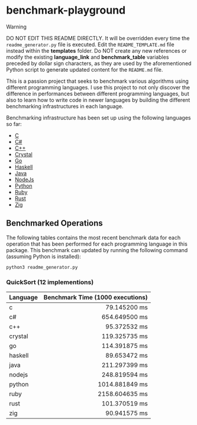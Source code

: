 # benchmark-playground

> [!WARNING]  
> DO NOT EDIT THIS README DIRECTLY. It will be overridden every time the `readme_generator.py` file is executed. Edit the `README_TEMPLATE.md` file instead within the **templates** folder. Do NOT create any new references or modify the existing **language_link** and **benchmark_table** variables preceded by dollar sign characters, as they are used by the aforementioned Python script to generate updated content for the `README.md` file.

This is a passion project that seeks to benchmark various algorithms using different programming languages. I use this project to not only discover the difference in performances between different programming languages, but also to learn how to write code in newer languages by building the different benchmarking infrastructures in each language.

Benchmarking infrastructure has been set up using the following languages so far:

* [C](https://github.com/rdelacrz/benchmark-playground/tree/main/languages/c)
* [C#](https://github.com/rdelacrz/benchmark-playground/tree/main/languages/c%23)
* [C++](https://github.com/rdelacrz/benchmark-playground/tree/main/languages/c%2B%2B)
* [Crystal](https://github.com/rdelacrz/benchmark-playground/tree/main/languages/crystal)
* [Go](https://github.com/rdelacrz/benchmark-playground/tree/main/languages/go)
* [Haskell](https://github.com/rdelacrz/benchmark-playground/tree/main/languages/haskell)
* [Java](https://github.com/rdelacrz/benchmark-playground/tree/main/languages/java)
* [NodeJs](https://github.com/rdelacrz/benchmark-playground/tree/main/languages/nodejs)
* [Python](https://github.com/rdelacrz/benchmark-playground/tree/main/languages/python)
* [Ruby](https://github.com/rdelacrz/benchmark-playground/tree/main/languages/ruby)
* [Rust](https://github.com/rdelacrz/benchmark-playground/tree/main/languages/rust)
* [Zig](https://github.com/rdelacrz/benchmark-playground/tree/main/languages/zig)

## Benchmarked Operations

The following tables contains the most recent benchmark data for each operation that has been performed for each programming language in this package. This benchmark can updated by running the following command (assuming Python is installed):

```
python3 readme_generator.py
```

### QuickSort (12 implementions)
Language | Benchmark Time (1000 executions)
-- | -:
c | 79.145200 ms
c# | 654.649500 ms
c++ | 95.372532 ms
crystal | 119.325735 ms
go | 114.391875 ms
haskell | 89.653472 ms
java | 211.297399 ms
nodejs | 248.819594 ms
python | 1014.881849 ms
ruby | 2158.604635 ms
rust | 101.370519 ms
zig | 90.941575 ms

